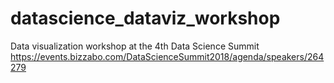 # datascience_dataviz_workshop
Data visualization workshop at the 4th Data Science Summit  https://events.bizzabo.com/DataScienceSummit2018/agenda/speakers/264279
